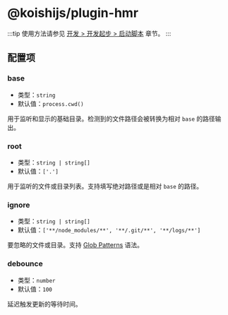 # @koishijs/plugin-hmr

:::tip
使用方法请参见 [开发 > 开发起步 > 启动脚本](../../guide/develop/script.md#模块热替换) 章节。
:::

## 配置项

### base

- 类型：`string`
- 默认值：`process.cwd()`

用于监听和显示的基础目录。检测到的文件路径会被转换为相对 `base` 的路径输出。

### root

- 类型：`string | string[]`
- 默认值：`['.']`

用于监听的文件或目录列表。支持填写绝对路径或是相对 `base` 的路径。

### ignore

- 类型：`string | string[]`
- 默认值：`['**/node_modules/**', '**/.git/**', '**/logs/**']`

要忽略的文件或目录。支持 [Glob Patterns](https://github.com/micromatch/micromatch) 语法。

### debounce

- 类型：`number`
- 默认值：`100`

延迟触发更新的等待时间。
